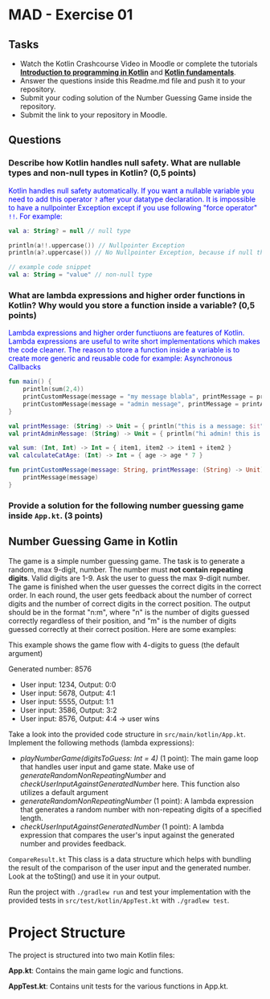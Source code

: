 # MAD - Exercise 01
## Tasks
* Watch the Kotlin Crashcourse Video in Moodle or complete the tutorials **[Introduction to programming in Kotlin](https://developer.android.com/courses/pathways/android-basics-compose-unit-1-pathway-1)** and **[Kotlin fundamentals](https://developer.android.com/courses/pathways/android-basics-compose-unit-2-pathway-1
  )**.
* Answer the questions inside this Readme.md file and push it to your repository.
* Submit your coding solution of the Number Guessing Game inside the repository.
* Submit the link to your repository in Moodle.

## Questions
### Describe how Kotlin handles null safety. What are nullable types and non-null types in Kotlin? (0,5 points)

<span style="color:blue">Kotlin handles null safety automatically. If you want a nullable variable you need to add this operator `?` after your datatype declaration. It is impossible to have a nullpointer Exception except if you use following "force operator" `!!`. For example:</span>

```kotlin 
val a: String? = null // null type

println(a!!.uppercase()) // Nullpointer Exception
println(a?.uppercase()) // No Nullpointer Exception, because if null the method will not be executed
```

```kotlin 
// example code snippet
val a: String = "value" // non-null type
```


### What are lambda expressions and higher order functions in Kotlin? Why would you store a function inside a variable? (0,5 points)


<span style="color:blue">Lambda expressions and higher order functiuons are features of Kotlin. Lambda expressions are useful to write short implementations which makes the code cleaner. The reason to store a function inside a variable is to create more generic and reusable code for example: Asynchronous Callbacks</span>

```kotlin
fun main() {
    println(sum(2,4))
    printCustomMessage(message = "my message blabla", printMessage = printMessage)
    printCustomMessage(message = "admin message", printMessage = printAdminMessage)
}

val printMessage: (String) -> Unit = { println("this is a message: $it") }
val printAdminMessage: (String) -> Unit = { println("hi admin! this is your message: $it") }

val sum: (Int, Int) -> Int = { item1, item2 -> item1 + item2 }
val calculateCatAge: (Int) -> Int = { age -> age * 7 }

fun printCustomMessage(message: String, printMessage: (String) -> Unit) {
    printMessage(message)
}
```

### Provide a solution for the following number guessing game inside `App.kt`. (3 points)

## Number Guessing Game in Kotlin
The game is a simple number guessing game. The task is to generate a random, max 9-digit, number. The number must **not contain repeating digits**. Valid digits are 1-9.
Ask the user to guess the max 9-digit number. The game is finished when the user guesses the correct digits in the correct order.
In each round, the user gets feedback about the number of correct digits and the number of correct digits in the correct position.
The output should be in the format "n:m", where "n" is the number of digits guessed correctly regardless of their position,
and "m" is the number of digits guessed correctly at their correct position. Here are some examples:

This example shows the game flow with 4-digits to guess (the default argument)

Generated number: 8576
-	User input: 1234, Output: 0:0
-	User input: 5678, Output: 4:1
-	User input: 5555, Output: 1:1
-	User input: 3586, Output: 3:2
-	User input: 8576, Output: 4:4 -> user wins

Take a look into the provided code structure in `src/main/kotlin/App.kt`. Implement the following methods (lambda expressions):
- _playNumberGame(digitsToGuess: Int = 4)_ (1 point): The main game loop that handles user input and game state. Make use of _generateRandomNonRepeatingNumber_ and _checkUserInputAgainstGeneratedNumber_ here. This function also utilizes a default argument
- _generateRandomNonRepeatingNumber_ (1 point): A lambda expression that generates a random number with non-repeating digits of a specified length.
- _checkUserInputAgainstGeneratedNumber_ (1 point): A lambda expression that compares the user's input against the generated number and provides feedback.

``CompareResult.kt`` This class is a data structure which helps with bundling the result of the comparison of the user input and the generated number. Look at the toSting() and use it in your output.

Run the project with `./gradlew run` and test your implementation with the provided tests in `src/test/kotlin/AppTest.kt` with `./gradlew test`.

# Project Structure
The project is structured into two main Kotlin files:

**App.kt**: Contains the main game logic and functions.

**AppTest.kt**: Contains unit tests for the various functions in App.kt.


